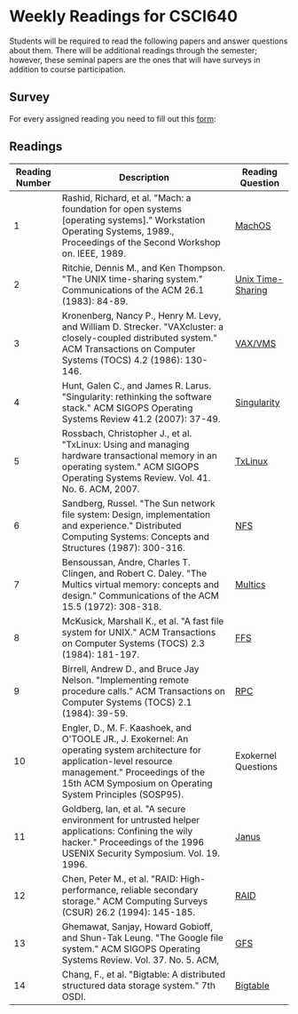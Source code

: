 # Weekly Readings for CSCI640

Students will be required to read the following papers and answer questions about them. There will be additional readings through the semester; however, these seminal papers are the ones that will have surveys in addition to course participation.

## Survey

For every assigned reading you need to fill out this [form](https://forms.gle/tYy9mHVakufE3bpa8):

## Readings

| Reading Number |Description | Reading Question |
|----------------|--------------------------------------------------------------------------------------------------------------------------------------------------------------------------------------------------------------------------|-------|
| 1              | Rashid, Richard, et al.  "Mach: a foundation for open systems [operating systems]."  Workstation Operating Systems, 1989.,  Proceedings of the Second Workshop on. IEEE, 1989.                                           | [MachOS](https://forms.gle/tYy9mHVakufE3bpa8) | 
| 2              | Ritchie, Dennis M., and Ken Thompson.  "The UNIX time-sharing system."  Communications of the ACM 26.1 (1983): 84-89.  | [Unix Time-Sharing](https://forms.gle/tYy9mHVakufE3bpa8) |
| 3              | Kronenberg, Nancy P., Henry M. Levy, and William D. Strecker.  "VAXcluster: a closely-coupled distributed system."  ACM Transactions on Computer Systems (TOCS) 4.2 (1986): 130-146.  | [VAX/VMS](https://forms.gle/tYy9mHVakufE3bpa8) | 
| 4              | Hunt, Galen C., and James R. Larus.  "Singularity: rethinking the software stack."  ACM SIGOPS Operating Systems Review 41.2 (2007): 37-49.| [Singularity](https://forms.gle/tYy9mHVakufE3bpa8) | 
| 5              | Rossbach, Christopher J., et al.  "TxLinux: Using and managing hardware transactional memory in an operating system."  ACM SIGOPS Operating Systems Review. Vol. 41. No. 6. ACM, 2007.  | [TxLinux](https://forms.gle/tYy9mHVakufE3bpa8) | 
| 6              | Sandberg, Russel.  "The Sun network file system: Design, implementation and experience."  Distributed Computing Systems: Concepts and Structures (1987): 300-316. | [NFS](https://forms.gle/tYy9mHVakufE3bpa8) | 
| 7              | Bensoussan, Andre, Charles T. Clingen,  and Robert C. Daley.  "The Multics virtual memory: concepts and design."  Communications of the ACM 15.5 (1972): 308-318.  | [Multics](https://forms.gle/tYy9mHVakufE3bpa8) | 
| 8              | McKusick, Marshall K., et al. "A fast file system for UNIX."  ACM Transactions on Computer Systems (TOCS) 2.3 (1984): 181-197.  | [FFS](https://forms.gle/tYy9mHVakufE3bpa8) | 
| 9              | Birrell, Andrew D., and Bruce Jay Nelson.  "Implementing remote procedure calls."  ACM Transactions on Computer Systems (TOCS) 2.1 (1984): 39-59.  | [RPC](https://forms.gle/tYy9mHVakufE3bpa8) | 
| 10             | Engler, D., M. F. Kaashoek, and O'TOOLE JR., J.  Exokernel: An operating system architecture for application-level resource management."  Proceedings of the 15th ACM Symposium on Operating System Principles (SOSP95). | Exokernel Questions         | [Exokernel](https://forms.gle/tYy9mHVakufE3bpa8) | 
| 11             | Goldberg, Ian, et al.  "A secure environment for untrusted helper applications: Confining the wily hacker."  Proceedings of the 1996 USENIX Security Symposium. Vol. 19. 1996.  | [Janus](https://forms.gle/tYy9mHVakufE3bpa8) | 
| 12             | Chen, Peter M., et al.  "RAID: High-performance, reliable secondary storage."  ACM Computing Surveys (CSUR) 26.2 (1994): 145-185.  | [RAID](https://forms.gle/tYy9mHVakufE3bpa8) | 
| 13             | Ghemawat, Sanjay, Howard Gobioff, and Shun-Tak Leung.  "The Google file system."  ACM SIGOPS Operating Systems Review. Vol. 37. No. 5. ACM, |[GFS](https://forms.gle/tYy9mHVakufE3bpa8) | 
| 14             | Chang, F., et al.  "Bigtable: A distributed structured data storage system."  7th OSDI.  | [Bigtable](https://forms.gle/tYy9mHVakufE3bpa8) | 